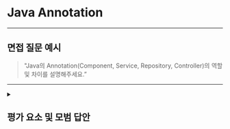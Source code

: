 # Java Annotation

---

## 면접 질문 예시

> "Java의 Annotation(Component, Service, Repository, Controller)의 역할 및 차이를 설명해주세요.”

---

<details>
  <summary><h2> 평가 요소 및 모범 답안</h2></summary>

  ### 1. `@Component`
  - 포함내용
      - 역할 : 스프링이 관리하는 일반적인 빈(Bean)으로 등록할 때 사용하는 기본 어노테이션
      - 특징
        - 특정 계층에 속하지 않는 클래스(예: 유틸 클래스, 설정 클래스 등)에 사용합니다.
        - 컴포넌트 스캔 대상이 되어 Spring IoC 컨테이너에 자동 등록됩니다..


  </br>
  </br>


  ### 2. `@Service`
  - 포함내용
      - 역할 : 비즈니스 로직을 담당하는 서비스 계층(Service Layer) 클래스에 사용
      - 특징
        - 내부적으로는 @Component와 같지만, 의도를 명확히 나타내기 위한 의미적 구분입니다.
        - 가독성 향상과 유지보수에 도움이 됩니다.
        

  </br>
  </br>
  

  ### 3. `@Repository`
  - 포함내용
      - 역할 : 데이터베이스 연동을 담당하는 DAO 클래스(Persistence Layer)에 사용
      - 특징
        - @Component의 기능을 포함하면서, 추가로 스프링이 데이터 접근 예외를 DataAccessException으로 자동 변환해주는 기능이 내장되어 있습니다.
        - JPA, MyBatis 등 ORM 프레임워크와 함께 자주 사용됩니다.
        

  </br>
  </br>
    

  ### 4. `@Controller`
  - 포함내용
      - 역할 : 클라이언트의 요청을 받고 응답을 처리하는 웹 컨트롤러 클래스에 사용
      - 특징
        - Spring MVC 패턴의 컨트롤러로서 View를 반환하거나 Model을 처리합니다.
        - JSON 등 데이터 자체를 반환할 때는 @ResponseBody와 함께 사용하거나, @RestController를 사용합니다.
        

  </br>
  </br>

  
  ### 5. 모범 답안 예시

  > @Component는 스프링이 관리하는 일반적인 빈을 등록할 때 사용하는 어노테이션으로, 특정 계층에 속하지 않는 클래스에 주로 사용됩니다. </br>
  > 이는 컴포넌트 스캔을 통해 자동으로 스프링 컨테이너에 등록되며, 기본적인 빈 등록 어노테이션이라는 특징이 있습니다. </br>

  > @Service는 비즈니스 로직을 처리하는 서비스 계층 클래스에 사용되며, 내부적으로는 @Component와 동일하지만, 계층의 의미를 명확히 하기 위해 사용됩니다. </br>
  > 의미 기반의 구분을 통해 가독성과 유지보수성을 높이고, AOP 적용 시 의도를 명확히 할 수 있는 장점이 있습니다. </br>

  > @Repository는 데이터베이스와의 연동을 처리하는 DAO 클래스에 사용되며, @Component의 기능을 포함하면서도 데이터 접근 예외를 DataAccessException으로 변환하는 기능이 추가로 제공됩니다. </br>
  > 주로 JPA나 MyBatis 같은 ORM 기술과 함께 사용되며, Persistence 계층의 역할을 수행합니다. </br>

  > @Controller는 클라이언트의 HTTP 요청을 받아 처리하고, 뷰를 반환하거나 응답을 구성하는 웹 컨트롤러 클래스에 사용됩니다. </br>
  > Spring MVC 패턴에서 프레젠테이션 계층을 담당하며, 요청 매핑 어노테이션과 함께 사용되어 웹 서비스의 진입점 역할을 합니다. </br>


</details>
